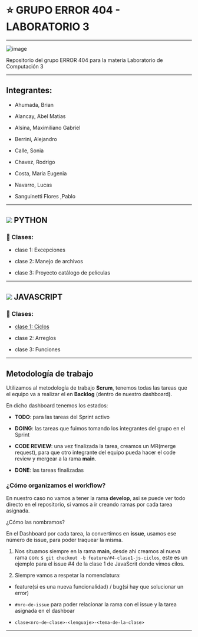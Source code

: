 # :star: GRUPO ERROR 404 - LABORATORIO 3

---

![image](https://user-images.githubusercontent.com/72580574/232951630-0378508f-7755-4582-ad40-c26015adb596.png)


Repositorio del grupo ERROR 404 para la materia Laboratorio de Computación 3

---

## Integrantes:

- Ahumada, Brian                         

- Alancay, Abel Matias                

- Alsina, Maximiliano Gabriel    

- Berrini, Alejandro                       

- Calle, Sonia 

- Chavez, Rodrigo                       

- Costa, Maria Eugenia              

- Navarro, Lucas                                            

- Sanguinetti Flores ,Pablo

---

## <img src="https://img.icons8.com/color/50/null/python--v1.png"/> PYTHON

### :book: Clases:

- clase 1: Excepciones

- clase 2: Manejo de archivos

- clase 3: Proyecto catálogo de películas

---

## <img src="https://img.icons8.com/color/50/null/javascript--v1.png"/> JAVASCRIPT

### :book: Clases:

- [clase 1: Ciclos](https://github.com/CodeSystem2022/ERROR-404-LABORATORIO3/tree/main/javascript/clase1-ciclos)

- clase 2: Arreglos

- clase 3: Funciones

---

## Metodología de trabajo

Utilizamos al metodología de trabajo **Scrum**, tenemos todas las tareas que el equipo va a realizar el en **Backlog** (dentro de nuestro dashboard).

En dicho dashboard tenemos los estados: 

- **TODO**: para las tareas del Sprint activo

- **DOING**: las tareas que fuimos tomando los integrantes del grupo en el Sprint

- **CODE REVIEW**: una vez finalizada la tarea, creamos un MR(merge request), para que otro integrante del equipo pueda hacer el code review y mergear a la rama **main**.

- **DONE**: las tareas finalizadas

### ¿Cómo organizamos el workflow?

En nuestro caso no vamos a tener la rama **develop**, asi se puede ver todo directo en el repositorio, si vamos a ir creando ramas por cada tarea asignada.

¿Cómo las nombramos?

En el Dashboard por cada tarea, la convertimos en **issue**, usamos ese número de issue, para poder traquear la misma.

1. Nos situamos siempre en la rama **main**, desde ahi creamos al nueva rama con: `$ git checkout -b feature/#4-clase1-js-ciclos`, este es un ejemplo para el issue #4 de la clase 1 de JavaScrit donde vimos cilos.

2. Siempre vamos a respetar la nomenclatura:

- feature(si es una nueva funcionalidad) / bug(si hay que solucionar un error)

- `#nro-de-issue` para poder relacionar la rama con el issue y la tarea asignada en el dashboar

- `clase<nro-de-clase>-<lenguaje>-<tema-de-la-clase>`

---
